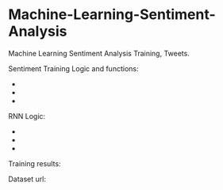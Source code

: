 # Machine-Learning-Sentiment-Analysis
Machine Learning Sentiment Analysis Training, Tweets.

Sentiment Training Logic and functions:

-
-
-




RNN Logic:

-
-
-

Training results:





Dataset url:


